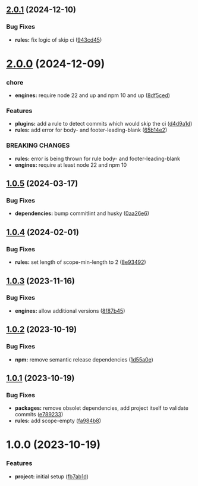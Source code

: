 ## [2.0.1](https://github.com/JonasSchubert/commitlint-presets/compare/v2.0.0...v2.0.1) (2024-12-10)


### Bug Fixes

* **rules:** fix logic of skip ci ([943cd45](https://github.com/JonasSchubert/commitlint-presets/commit/943cd45c4d8862824ddc35e533953da81d237748))

# [2.0.0](https://github.com/JonasSchubert/commitlint-presets/compare/v1.0.5...v2.0.0) (2024-12-09)


### chore

* **engines:** require node 22 and up and npm 10 and up ([8df5ced](https://github.com/JonasSchubert/commitlint-presets/commit/8df5ced3461b9ba84f3ed9c1d2798369cd021226))


### Features

* **plugins:** add a rule to detect commits which would skip the ci ([d4d9a1d](https://github.com/JonasSchubert/commitlint-presets/commit/d4d9a1d0f13a127a29022c2d2f02713e116c8f00))
* **rules:** add error for body- and footer-leading-blank ([65b14e2](https://github.com/JonasSchubert/commitlint-presets/commit/65b14e2677b3a900449101ef710d323bdb565e69))


### BREAKING CHANGES

* **rules:** error is being thrown for rule body- and footer-leading-blank
* **engines:** require at least node 22 and npm 10

## [1.0.5](https://github.com/JonasSchubert/commitlint-presets/compare/v1.0.4...v1.0.5) (2024-03-17)


### Bug Fixes

* **dependencies:** bump commitlint and husky ([0aa26e6](https://github.com/JonasSchubert/commitlint-presets/commit/0aa26e6d05555c71f05b66ad503f7a5b48db7df1))

## [1.0.4](https://github.com/JonasSchubert/commitlint-presets/compare/v1.0.3...v1.0.4) (2024-02-01)


### Bug Fixes

* **rules:** set length of scope-min-length to 2 ([8e93492](https://github.com/JonasSchubert/commitlint-presets/commit/8e93492d6463c4f37548e8c15abd46ff2bc2ae87))

## [1.0.3](https://github.com/JonasSchubert/commitlint-presets/compare/v1.0.2...v1.0.3) (2023-11-16)


### Bug Fixes

* **engines:** allow additional versions ([8f87b45](https://github.com/JonasSchubert/commitlint-presets/commit/8f87b45934829a9833839868aae7ba2d5b6d2075))

## [1.0.2](https://github.com/JonasSchubert/commitlint-presets/compare/v1.0.1...v1.0.2) (2023-10-19)


### Bug Fixes

* **npm:** remove semantic release dependencies ([1d55a0e](https://github.com/JonasSchubert/commitlint-presets/commit/1d55a0e15c2a0e9744abd159f8eb4c59422b3770))

## [1.0.1](https://github.com/JonasSchubert/commitlint-presets/compare/v1.0.0...v1.0.1) (2023-10-19)


### Bug Fixes

* **packages:** remove obsolet dependencies, add project itself to validate commits ([e789233](https://github.com/JonasSchubert/commitlint-presets/commit/e789233b54c9e88bbe441e8a25cb16b5aa75f7db))
* **rules:** add scope-empty ([fa984b8](https://github.com/JonasSchubert/commitlint-presets/commit/fa984b81f398fd27be5923ed79f3098eb892a027))

# 1.0.0 (2023-10-19)


### Features

* **project:** initial setup ([fb7ab1d](https://github.com/JonasSchubert/commitlint-presets/commit/fb7ab1db708cb451cd804f7b14a17bef2ee8f156))
